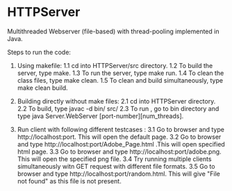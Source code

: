# HTTPServer
Multithreaded Webserver (file-based) with thread-pooling implemented in Java.

Steps to run the code:
1. Using makefile:
   1.1 cd into HTTPServer/src directory.
   1.2 To build the server, type make.
   1.3 To run the server, type make run.
   1.4 To clean the class files, type make clean.
   1.5 To clean and build simultaneously, type make clean build.

2. Building directly without make files:
   2.1 cd into HTTPServer directory.
   2.2 To build, type javac -d bin/ src/
   2.3 To run , go to bin directory and type java Server.WebServer [port-number][num_threads].


3. Run client with following different testcases :
   3.1 Go to browser and type http://localhost:port. This will open the default page.
   3.2 Go to browser and type http://localhost:port/Adobe_Page.html .This will open specified html page.
   3.3 Go to browser and type http://localhost:port/adobe.png. This will open the specified png file.
   3.4 Try running multiple clients simultaneously witn GET request with different file formats.
   3.5 Go to browser and type http://localhost:port/random.html. This will give "File not found" as this file is not present.
